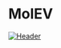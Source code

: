 # MolEV
[![Header](https://github.com/CondaPereira/MolEV/blob/main/images/Molecular.png "Header")](https://some-url.dev/)
